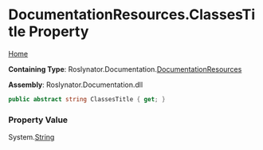 <a name="_top"></a>

# DocumentationResources\.ClassesTitle Property

[Home](../../../../README.md#_top)

**Containing Type**: Roslynator\.Documentation\.[DocumentationResources](../README.md#_top)

**Assembly**: Roslynator\.Documentation\.dll

```csharp
public abstract string ClassesTitle { get; }
```

### Property Value

System\.[String](https://docs.microsoft.com/en-us/dotnet/api/system.string)

